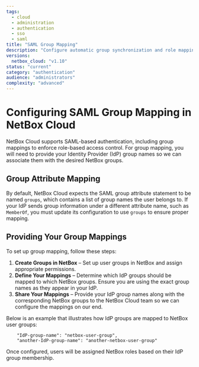 ```yaml
---
tags:
  - cloud
  - administration
  - authentication
  - sso
  - saml
title: "SAML Group Mapping"
description: "Configure automatic group synchronization and role mapping between SAML identity providers and NetBox Cloud."
versions:
  netbox_cloud: "v1.10"
status: "current"
category: "authentication"
audience: "administrators"
complexity: "advanced"
---
```


# Configuring SAML Group Mapping in NetBox Cloud  

NetBox Cloud supports SAML-based authentication, including group mappings to enforce role-based access control. For group mapping, you will need to provide your Identity Provider (IdP) group names so we can associate them with the desired NetBox groups.

## Group Attribute Mapping  

By default, NetBox Cloud expects the SAML group attribute statement to be named `groups`, which contains a list of group names the user belongs to. If your IdP sends group information under a different attribute name, such as `MemberOf`, you must update its configuration to use `groups` to ensure proper mapping.

## Providing Your Group Mappings  

To set up group mapping, follow these steps:  

1. **Create Groups in NetBox** – Set up user groups in NetBox and assign appropriate permissions.  
2. **Define Your Mappings** – Determine which IdP groups should be mapped to which NetBox groups. Ensure you are using the exact group names as they appear in your IdP.  
3. **Share Your Mappings** – Provide your IdP group names along with the corresponding NetBox groups to the NetBox Cloud team so we can configure the mappings on our end.  


Below is an example that illustrates how IdP groups are mapped to NetBox user groups:  

```
    "IdP-group-name": "netbox-user-group",
    "another-IdP-group-name": "another-netbox-user-group"
```

Once configured, users will be assigned NetBox roles based on their IdP group membership.
